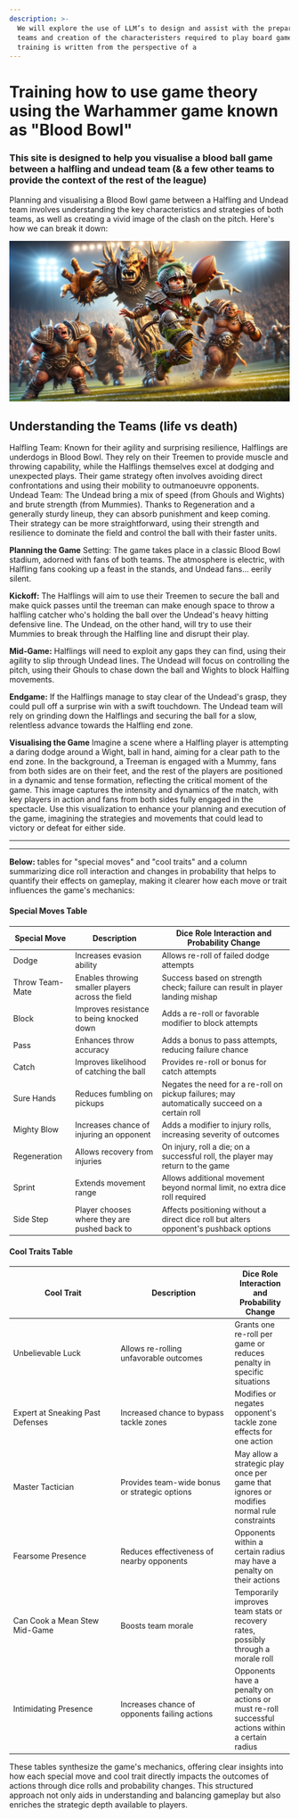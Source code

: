 ```yaml
---
description: >-
  We will explore the use of LLM’s to design and assist with the preparation of
  teams and creation of the characteristers required to play board game. This
  training is written from the perspective of a
---
```


# Training how to use game theory using the Warhammer game known as "Blood Bowl"

### This site is designed to help you visualise a blood ball game between a halfling and undead team (& a few other teams to provide the context of the rest of the league)

Planning and visualising a Blood Bowl game between a Halfling and Undead team involves understanding the key characteristics and strategies of both teams, as well as creating a vivid image of the clash on the pitch. Here's how we can break it down:

![Halfling team](Images/759F6B7E-FBE9-4833-9B6F-1E196257A0A0.JPG)

## Understanding the Teams (life vs death)

Halfling Team: Known for their agility and surprising resilience, Halflings are underdogs in Blood Bowl. They rely on their Treemen to provide muscle and throwing capability, while the Halflings themselves excel at dodging and unexpected plays. Their game strategy often involves avoiding direct confrontations and using their mobility to outmanoeuvre opponents. Undead Team: The Undead bring a mix of speed (from Ghouls and Wights) and brute strength (from Mummies). Thanks to Regeneration and a generally sturdy lineup, they can absorb punishment and keep coming. Their strategy can be more straightforward, using their strength and resilience to dominate the field and control the ball with their faster units.

**Planning the Game** Setting: The game takes place in a classic Blood Bowl stadium, adorned with fans of both teams. The atmosphere is electric, with Halfling fans cooking up a feast in the stands, and Undead fans... eerily silent.

**Kickoff:** The Halflings will aim to use their Treemen to secure the ball and make quick passes until the treeman can make enough space to throw a halfling catcher who's holding the ball over the Undead's heavy hitting defensive line. The Undead, on the other hand, will try to use their Mummies to break through the Halfling line and disrupt their play.

**Mid-Game:** Halflings will need to exploit any gaps they can find, using their agility to slip through Undead lines. The Undead will focus on controlling the pitch, using their Ghouls to chase down the ball and Wights to block Halfling movements.

**Endgame:** If the Halflings manage to stay clear of the Undead's grasp, they could pull off a surprise win with a swift touchdown. The Undead team will rely on grinding down the Halflings and securing the ball for a slow, relentless advance towards the Halfling end zone.

**Visualising the Game** Imagine a scene where a Halfling player is attempting a daring dodge around a Wight, ball in hand, aiming for a clear path to the end zone. In the background, a Treeman is engaged with a Mummy, fans from both sides are on their feet, and the rest of the players are positioned in a dynamic and tense formation, reflecting the critical moment of the game. This image captures the intensity and dynamics of the match, with key players in action and fans from both sides fully engaged in the spectacle. Use this visualization to enhance your planning and execution of the game, imagining the strategies and movements that could lead to victory or defeat for either side.

***

***

**Below:** tables for "special moves" and "cool traits" and a column summarizing dice roll interaction and changes in probability that helps to quantify their effects on gameplay, making it clearer how each move or trait influences the game's mechanics:

#### Special Moves Table

| Special Move    | Description                                       | Dice Role Interaction and Probability Change                                                   |
| --------------- | ------------------------------------------------- | ---------------------------------------------------------------------------------------------- |
| Dodge           | Increases evasion ability                         | Allows re-roll of failed dodge attempts                                                        |
| Throw Team-Mate | Enables throwing smaller players across the field | Success based on strength check; failure can result in player landing mishap                   |
| Block           | Improves resistance to being knocked down         | Adds a re-roll or favorable modifier to block attempts                                         |
| Pass            | Enhances throw accuracy                           | Adds a bonus to pass attempts, reducing failure chance                                         |
| Catch           | Improves likelihood of catching the ball          | Provides re-roll or bonus for catch attempts                                                   |
| Sure Hands      | Reduces fumbling on pickups                       | Negates the need for a re-roll on pickup failures; may automatically succeed on a certain roll |
| Mighty Blow     | Increases chance of injuring an opponent          | Adds a modifier to injury rolls, increasing severity of outcomes                               |
| Regeneration    | Allows recovery from injuries                     | On injury, roll a die; on a successful roll, the player may return to the game                 |
| Sprint          | Extends movement range                            | Allows additional movement beyond normal limit, no extra dice roll required                    |
| Side Step       | Player chooses where they are pushed back to      | Affects positioning without a direct dice roll but alters opponent's pushback options          |

#### Cool Traits Table

<table><thead><tr><th width="179">Cool Trait</th><th width="191">Description</th><th>Dice Role Interaction and Probability Change</th></tr></thead><tbody><tr><td>Unbelievable Luck</td><td>Allows re-rolling unfavorable outcomes</td><td>Grants one re-roll per game or reduces penalty in specific situations</td></tr><tr><td>Expert at Sneaking Past Defenses</td><td>Increased chance to bypass tackle zones</td><td>Modifies or negates opponent's tackle zone effects for one action</td></tr><tr><td>Master Tactician</td><td>Provides team-wide bonus or strategic options</td><td>May allow a strategic play once per game that ignores or modifies normal rule constraints</td></tr><tr><td>Fearsome Presence</td><td>Reduces effectiveness of nearby opponents</td><td>Opponents within a certain radius may have a penalty on their actions</td></tr><tr><td>Can Cook a Mean Stew Mid-Game</td><td>Boosts team morale</td><td>Temporarily improves team stats or recovery rates, possibly through a morale roll</td></tr><tr><td>Intimidating Presence</td><td>Increases chance of opponents failing actions</td><td>Opponents have a penalty on actions or must re-roll successful actions within a certain radius</td></tr></tbody></table>

These tables synthesize the game's mechanics, offering clear insights into how each special move and cool trait directly impacts the outcomes of actions through dice rolls and probability changes. This structured approach not only aids in understanding and balancing gameplay but also enriches the strategic depth available to players.

